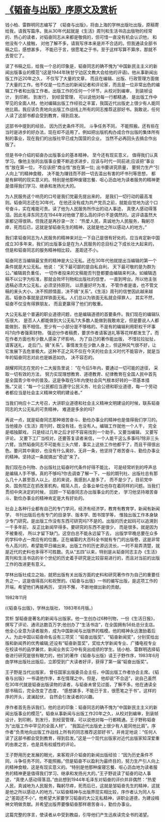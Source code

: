 # [《韬奋与出版》序原文及赏析](https://www.vrrw.net/wx/14281.html)

钱小柏、雷群明同志编写了 《韬奋与出版》，将由上海的学林出版社出版，原稿寄给我，请我写篇序。我从30年代起就是《生活》周刊和生活书店出版物的经常的、热心的读者，对韬奋同志从来都是敬佩的，但可惜一直没有机会认识他， 和他没有个人接触， 对他了解不多，请我写序本来是并不合适的。但我通读全部书稿之后，感想甚多， 不能已于言，很愿笔之于书，至于这样写算不算序，那就不去管它了。

读了书稿之后，给我一个总的印象是，韬奋同志的确不愧为“中国新民主主义的新闻出版事业的模范”(这是1944年陕甘宁边区文教大会给他的评语)。他从事新闻出版工作近20年之久， 不仅写了大量的文章， 而且在编辑、出版、行政管理方面做了大量的工作。他不仅是一位杰出的新闻记者和评论家，而且是一位非常出色的编辑工作者和出版工作者。出版工作的任何一个环节，从校对到编审， 到装帧设计， 到印刷， 到发行， 到经营管理， 可以说他对每一行都精通， 是出版工作中罕见的全面人材。他对编辑出版工作经验之丰富，我国近代出版史上很少有人能同他比肩。我应该负责地向出版工作战线上所有的同志推荐这部好书。我敢说，任何人读了这部书都会受到教育，得到启发。

这部书中提到的经验， 因为历史条件不同， 斗争任务不同， 不能照搬。还有些在当时是进步的好办法，现在却不适用了。例如把出版机构办成合作出版的集体所有制的事业，现在我们的出版社早已成为国营的企业， 当然不必再回头去搞合作出版了。

但是书中介绍的韬奋办出版事业的基本精神， 至今还有现实意义， 值得我们认真学习。像他主张的出版事业要不断追求进步，应该与时代一同前进;应该把“事业性”放在第一位， 不应该把“商业性”放在第一位; 出书要讲究质量， 要努力生产“引人向上”的精神食粮， 决不能为赚钱而不顾一切去滥出有害的坏书刊等思想， 都是有鲜明的现实意义的。特别是他那种废寝忘餐、呕心沥血地为读者服务的精神更是值得我们学习、继承和发扬光大的。

为人民服务这个响亮的口号是我们党最先提出来的， 是我们一切行动的最高准则。韬奋同志还在30年代， 在他还没有成为共产党员之前，就能自觉地为这个口号奋斗，实在难能可贵。读了他为人民服务所作出的动人事迹， 真使人感动得落泪。因此毛泽东同志在1944年对他做了那么高的评价不是偶然的。这评语虽然大家都记得很熟，但我还是再抄录一次： “热爱人民，真诚地为人民服务，鞠躬尽瘁，死而后已，这就是邹韬奋先生的精神，这就是他之所以感动人的地方。”

我们拿韬奋同志为人民服务的精神来对比一下自己是很有好处的。应当肯定新中国成立30多年来，我们的出版事业是在为人民服务的总目标之下成长壮大起来的，但是和韬奋同志的服务精神相比较， 差距还不小。

韬奋同志当编辑最宝贵的精神是大公无私。还在30年代他就提出当编辑的第一个条件就是大公无私。他说： “天下最可鄙的是自私自利， 天下最可敬的是为群为公。”编辑肩负重任， 一切作者投来的文稿能否刊登都要由编辑来判决。如编辑选稿不以公字为标准，那就会败坏刊物和出版社的信誉， 一直到垮台。所以他主张选稿必须大公无私，必须坚持原则， 以质量好坏为准， 不管作者是谁，也不管文稿的来头大小，决不照顾情面，决不搞“关系”。《生活》周刊的信誉因此越来越高。韬奋办事就是这样铁面无私。人们总以为铁面无私就会得罪人， 其实不然，韬奋不仅没有得罪朋友， 而且更赢得了他们的敬重。

大公无私是个普遍的职业道德问题，也是编辑道德的首要条件。我们现在的编辑队伍很大， 是否人人都能做到大公无私?大多数人能做到我敢肯定，但是要说人人都能做到，我不相信。至少有一小部分是不够格的。不是有的编辑利用职权干坏事吗?向作者强索财物， 强迫分作者稿费，要求作者请客送礼等等花样都发生了。而在作者方面也有少数人感染了坏影响， 为了自己的著作能出版， 不惜拉拉扯扯，请客送礼， 走后门，搞“关系”。事情发生在少数人身上，但这种风气很不好，让它发展下去危害极大。这种不正之风不仅在今天的社会主义时代不能容许，就是当年的韬奋同志对此也是嫉恶如仇， 决不容忍的。

胡耀邦同志在党的十二大报告里说： “在今后5年内，要通过一切可能的途径， 采取一切有效的方法， 努力实现理想教育、道德教育、纪律教育在全国人民中首先是全国青少年中的普及。这是争取在5年内使社会风气根本好转的一项基本措施。”又说：“每一个公民都应当遵守公民义务、社会公德和职业道德，每一个劳动者都应当是社会主义精神文明的建设者。”

当我们响应十二大号召，大讲职业道德和社会主义精神文明建设的时候，联系韬奋同志的大公无私的可贵精神， 难道是多余的吗?

再说一点，就是韬奋同志那种艰苦奋斗、勤俭办事业的精神也是值得我们学习的。当他接办《生活》周刊时，既没有钱，也没有人。编辑工作就他一个人干， 完全是唱独脚戏， 只是经过几年之后才好不容易找到一个助手。又要当编辑， 又要写评论， 又要下工厂当校对，还要答复读者来信，一个人能干这么多事吗?除非三头六臂。当然韬奋同志不可能有三头六臂，事实上这些工作他都干了，而且干得很出色。要问其中奥妙，也没有什么奥妙，无非一条，他坚持了艰苦奋斗、勤俭办事业的精神。坚持这一条就搞出“奇迹”来了。

我们现在办刊物、办出版社比韬奋时代条件好得不能比， 可是经常听到的呼声总是编辑人手不够。真的不够吗?你去调查了解一下，一般的期刊社、出版社总有那么几十人甚至百人以上。总的来说，我感到人是多了， 而不是少了。目前党中央、国务院正在抓改革机构，精简人员，企事业单位也存在着同样的问题。当我们贯彻中央决定的时候， 回顾一下韬奋同志办出版事业的历史， 学习他坚持艰苦奋斗、勤俭办事业的精神肯定是大有好处的。

社会上各种行业都有自己的专门学问，经济有经济学，教育有教育学，新闻有新闻学， 书刊出版后也有专门的目录学、版本学、图书馆学等， 惟独出版工作本身缺少专门研究。是出版工作没有东西可研究吗?不是的。出版的历史起码可以追溯到一千多年前， 反正比新闻早得多。要研究的东西不是很少， 而是很多。就是因为不被重视， 所以才留下缺门。这空白总不能永远留下去， 出版学早晚总要在众多的学科中占一席应有的位置。正在编纂的大百科全书就有专门的出版卷，这是非常令人高兴的，希望能早日编出来。出版工作的历史源远流长，一时不易弄清楚，就是近代的史料也多得不可胜数。先从“五四”以来，特别是从韬奋同志主办《生活》周刊和生活书店的半个世纪的历史着手研究是比较容易进行的，而且对当前的出版工作的改进更有意义。

学林出版社成立之始，就把出版有关出版方面的史料和研究著作作为自己的重要任务之一，这是值得高兴和祝贺的。《韬奋与出版》一书的编写出版，是这项工作的开端，希望他们再接再厉， 坚持不懈， 不断地做出新的贡献。

1982年11月

(《韬奋与出版》，学林出版社， 1983年6月版。)



赏析 邹韬奋是著名的新闻与出版家。他一生创办过6种刊物，一份《生活日报》，撰写了评论、通讯达数百万字;他创办了“生活书店”，在全国拥有56处总分支店。他全心全意为读者服务，成为中国新闻与出版界的楷模。他的精神永远激励着后人。为此中国以韬奋命名设有三项奖：“韬奋出版奖”、“韬奋新闻奖”，分别奖给出版和新闻界的优秀编辑;还设有“韬奋新苗奖”，奖给大学新闻专业、广播电视专业在校读书的品学兼优，新闻业务实习中有突出成绩的学生。钱小柏、雷群明选择韬奋进行研究是很有眼力的，他们的著作《韬奋与出版》请王子野作序，1983年6月由学林出版社出版后，立即受到广大读者好评，获得了第一届“韬奋出版奖”。

王子野是当代出版家， 曾任国家出版委员会主任，中国出版工作者协会主席。《韬奋与出版》一书请他作序，本在情理之中。但是， 他却说“不合适”，说自己虽然在30年代就是韬奋出版读物的读者，与韬奋未曾见过面，了解不多。他在通读全部书稿后，完全改变了态度， “感想甚多，不能已于言，很愿笔之于书”。这样的序的开头，波澜起伏， 自然会引发读者的兴趣。

序作者首先告诉我们，他的总的印象：韬奋同志的确不愧为“中国新民主主义的新闻出版事业的模范”。韬奋从事新闻与出版工作20年之久，从校对到编审，到装帧设计，到印刷，到发行，到经营管理，可以说他对每一行都精通。王子野称韬奋为“出版工作中罕见的全面人材”， “我国近代出版史上很少有人能同他比肩”。序作者“负责地向出版工作战线上所有的同志推荐这部好书”。并肯定地说：“任何人读了这部书都会受到教育，得到启发。”这是一个现代出版家对近代出版家知深爱重的由衷之言，也是具有权威性的评论。

王子野用历史发展的眼光，来客观评介韬奋的新闻出版经验：“因为历史条件不同，斗争任务不同，不能照搬。”但是韬奋不以盈利为最终目的，努力生产引人向上的精神食粮，这是有现实意义的。“特别是他那种废寝忘餐、呕心沥血地为读者服务的精神更是值得我们学习、继承和发扬光大的。”王子野说读了韬奋的动人事迹，“真使人感动得落泪。”由此想到1944年毛泽东对韬奋的评价并非偶然：“热爱人民，真诚地为人民服务，鞠躬尽瘁，死而后已，这就是邹韬奋先生的精神，这就是他之所以感动人的地方。”以韬奋精神与出版界现实相比较，序作者认为同人与之“差距还不小”。他希望大家要学习韬奋的大公无私精神，讲职业道德，为建设精神文明做贡献。并希望出版界要像韬奋那样艰苦奋斗，勤俭办事业。

这篇完整的序言，使读者从中受到教益，引导他们产生迅疾读完全书的渴望。

